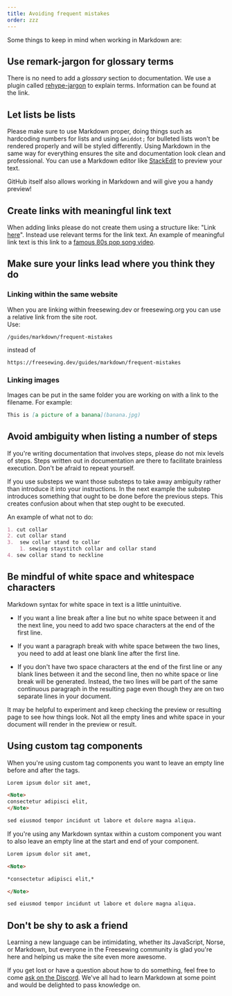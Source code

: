 ```yaml
---
title: Avoiding frequent mistakes
order: zzz
---
```


Some things to keep in mind when working in Markdown are:

## Use remark-jargon for glossary terms

There is no need to add a _glossary_ section to documentation.
We use a plugin called [rehype-jargon][rj] to explain terms.
Information can be found at the link.

[rj]: https://github.com/freesewing/freesewing/blob/develop/packages/rehype-jargon/README.md

## Let lists be lists

Please make sure to use Markdown proper, doing things such as hardcoding
numbers for lists and using `&middot;` for bulleted lists won't be rendered
properly and will be styled differently.
Using Markdown in the same way  for everything ensures the site and
documentation look clean and professional. You can use a Markdown editor
like [StackEdit](https://stackedit.io/) to preview your text.

<Note>
GitHub itself also allows working in Markdown and will give you a handy preview!
</Note>  

## Create links with meaningful link text

When adding links please do not create them using a structure like:
"Link [here][yt]". Instead use relevant terms for the link text.
An example of meaningful link text is this link to a
[famous 80s pop song video][yt].

[yt]: https://www.youtube.com/watch?v=dQw4w9WgXcQ

## Make sure your links lead where you think they do

### Linking within the same website

When you are linking within freesewing.dev or freesewing.org you can use a relative link from
the site root.  
Use:

```text
/guides/markdown/frequent-mistakes
```

instead of

```text
https://freesewing.dev/guides/markdown/frequent-mistakes
```

### Linking images

Images can be put in the same folder you are working on with a link
to the filename. For example:

```markdown
This is [a picture of a banana](banana.jpg)
```

## Avoid ambiguity when listing a number of steps

If you're writing documentation that involves steps, please do not mix levels
of steps. Steps written out in documentation are there to facilitate brainless
execution. Don't be afraid to repeat yourself.

If you use substeps we want those substeps to take away ambiguity rather
than introduce it into your instructions. In the next example the substep
introduces something that ought to be done before the previous steps.
This creates confusion about when that step ought to be executed.

An example of what not to do:

```md
1. cut collar
2. cut collar stand
3.  sew collar stand to collar
    1. sewing staystitch collar and collar stand
4. sew collar stand to neckline
```

## Be mindful of white space and whitespace characters

Markdown syntax for white space in text is a little unintuitive.

- If you want a line break after a line but no white space between it and
the next line, you need to add two space characters at the end of the
first line.

- If you want a paragraph break with white space between the two lines,
you need to add at least one blank line after the first line.

- If you don't have two space characters at the end of the first line or
any blank lines between it and the second line, then no white space or
line break will be generated.
Instead, the two lines will be part of the same continuous paragraph in the
resulting page even though they are on two separate lines in your document.

It may be helpful to experiment and keep checking the preview or resulting
page to see how things look. Not all the empty lines and white space in your
document will render in the preview or result.

## Using custom tag components

When you're using custom tag components you want to leave an empty line before
and after the tags.

```markdown
Lorem ipsum dolor sit amet,

<Note>
consectetur adipisci elit, 
</Note>

sed eiusmod tempor incidunt ut labore et dolore magna aliqua.
```

If you're using any Markdown syntax within a custom component you want to also
leave an empty line at the start and end of your component.

```markdown
Lorem ipsum dolor sit amet,

<Note>

*consectetur adipisci elit,*

</Note>

sed eiusmod tempor incidunt ut labore et dolore magna aliqua.
```

## Don't be shy to ask a friend

Learning a new language can be intimidating, whether its JavaScript, Norse, or
Markdown, but everyone in the Freesewing community is glad you're here and
helping us make the site even more awesome.

If you get lost or have a question about how to do something, feel free to come
[ask on the Discord](https://discord.freesewing.org/).
We've all had to learn Markdown at some point and would be
delighted to pass knowledge on.
